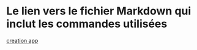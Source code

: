 # Le lien vers le fichier Markdown qui inclut les commandes utilisées
[creation app](creation-app.md)